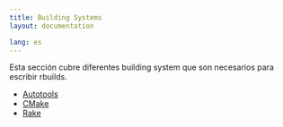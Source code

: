 ```yaml
---
title: Building Systems
layout: documentation

lang: es
---
```


Esta sección cubre diferentes building system que son necesarios para escribir rbuilds.

- [Autotools](/es/docs/packo/building-systems/autotools.html)
- [CMake](/es/docs/packo/building-systems/cmake.html)
- [Rake](/es/docs/packo/building-systems/rake.html)
